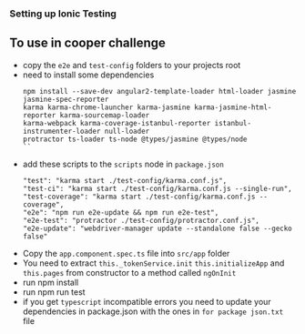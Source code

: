 ### Setting up Ionic Testing

## To use in cooper challenge
- copy the `e2e` and `test-config` folders to your projects root
- need to install some dependencies
    ```
    npm install --save-dev angular2-template-loader html-loader jasmine jasmine-spec-reporter
    karma karma-chrome-launcher karma-jasmine karma-jasmine-html-reporter karma-sourcemap-loader
    karma-webpack karma-coverage-istanbul-reporter istanbul-instrumenter-loader null-loader
    protractor ts-loader ts-node @types/jasmine @types/node
    ``
- add these scripts to the `scripts` node in `package.json`
    ```
    "test": "karma start ./test-config/karma.conf.js",
    "test-ci": "karma start ./test-config/karma.conf.js --single-run",
    "test-coverage": "karma start ./test-config/karma.conf.js --coverage",
    "e2e": "npm run e2e-update && npm run e2e-test",
    "e2e-test": "protractor ./test-config/protractor.conf.js",
    "e2e-update": "webdriver-manager update --standalone false --gecko false"
    ```
- Copy the `app.component.spec.ts` file into `src/app` folder
- You need to extract `this._tokenService.init` `this.initializeApp` and `this.pages` from constructor to a method called  `ngOnInit`
- run npm install
- run npm run test
- if you get `typescript` incompatible errors you need to update your dependencies in package.json with the ones in `for package json.txt` file
